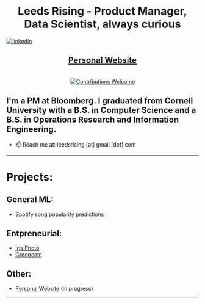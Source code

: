 <h1 align="center"> Leeds Rising - Product Manager, Data Scientist, always curious</h1> 

[![linkedin](https://img.shields.io/badge/-@leedsrising-blue?style=flat-square&logo=LinkedIn)](https://www.linkedin.com/in/leedsrising/) 


<h2 align = "center"><a href="https://www.leedsrising.com/">Personal Website</a></h2>


<p align="center">
<br/><a href="#contributing"><img alt="Contributions Welcome" src="https://img.shields.io/badge/contributions-welcome-brightgreen?style=for-the-badge&labelColor=black&logo=github"></a> 
</p>

## I'm a PM at Bloomberg. I graduated from Cornell University with a B.S. in Computer Science and a B.S. in Operations Research and Information Engineering.

- 📫 Reach me at: leedsrising [at] gmail [dot] com

---

# Projects: 

## General ML:
- Spotify song popularity predictions

## Entpreneurial:
- [Iris Photo](https://apps.apple.com/us/app/iris-photo/id1458070477)
- [Groopcam](https://apps.apple.com/us/app/groopcam/id1496034307)


## Other:
- [Personal Website](https://www.leedsrising.com) (In progress)

---
